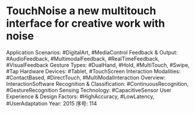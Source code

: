 # TouchNoise a new multitouch interface for creative work with noise

Application Scenarios: #DigitalArt, #MediaControl
Feedback & Output: #AudioFeedback, #MultimodalFeedback, #RealTimeFeedback, #VisualFeedback
Gesture Types: #DualHand, #Hold, #MultiTouch, #Swipe, #Tap
Hardware Devices: #Tablet, #TouchScreen
Interaction Modalities: #ContactBased, #DirectTouch, #MultiModalInteraction
Overview: InteractionSoftware
Recognition & Classification: #ContinuousRecognition, #GestureRecognition
Sensing Technology: #CapacitiveSensor
User Experience & Design Factors: #HighAccuracy, #LowLatency, #UserAdaptation
Year: 2015
序号: 114